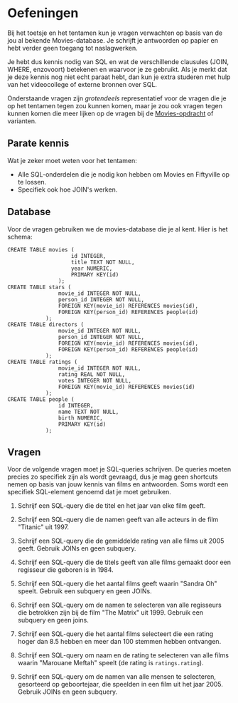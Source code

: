 # Oefeningen

Bij het toetsje en het tentamen kun je vragen verwachten op basis van de jou al bekende Movies-database. Je schrijft je antwoorden op papier en hebt verder geen toegang tot naslagwerken.

Je hebt dus kennis nodig van SQL en wat de verschillende clausules (JOIN, WHERE, enzovoort) betekenen en waarvoor je ze gebruikt. Als je merkt dat je deze kennis nog niet echt paraat hebt, dan kun je extra studeren met hulp van het videocollege of externe bronnen over SQL.

Onderstaande vragen zijn *grotendeels* representatief voor de vragen die je op het tentamen tegen zou kunnen komen, maar je zou ook vragen tegen kunnen komen die meer lijken op de vragen bij de [Movies-opdracht](/databases/movies) of varianten.


## Parate kennis

Wat je zeker moet weten voor het tentamen:

- Alle SQL-onderdelen die je nodig kon hebben om Movies en Fiftyville op te lossen.
- Specifiek ook hoe JOIN's werken.


## Database

Voor de vragen gebruiken we de movies-database die je al kent. Hier is het schema:

    CREATE TABLE movies (
                        id INTEGER,
                        title TEXT NOT NULL,
                        year NUMERIC,
                        PRIMARY KEY(id)
                    );
    CREATE TABLE stars (
                    movie_id INTEGER NOT NULL,
                    person_id INTEGER NOT NULL,
                    FOREIGN KEY(movie_id) REFERENCES movies(id),
                    FOREIGN KEY(person_id) REFERENCES people(id)
                );
    CREATE TABLE directors (
                    movie_id INTEGER NOT NULL,
                    person_id INTEGER NOT NULL,
                    FOREIGN KEY(movie_id) REFERENCES movies(id),
                    FOREIGN KEY(person_id) REFERENCES people(id)
                );
    CREATE TABLE ratings (
                    movie_id INTEGER NOT NULL,
                    rating REAL NOT NULL,
                    votes INTEGER NOT NULL,
                    FOREIGN KEY(movie_id) REFERENCES movies(id)
                );
    CREATE TABLE people (
                    id INTEGER,
                    name TEXT NOT NULL,
                    birth NUMERIC,
                    PRIMARY KEY(id)
                );

## Vragen

Voor de volgende vragen moet je SQL-queries schrijven. De queries moeten precies zo specifiek zijn als wordt gevraagd, dus je mag geen shortcuts nemen op basis van jouw kennis van films en antwoorden. Soms wordt een specifiek SQL-element genoemd dat je moet gebruiken.

1. Schrijf een SQL-query die de titel en het jaar van elke film geeft.

2. Schrijf een SQL-query die de namen geeft van alle acteurs in de film "Titanic" uit 1997.

3. Schrijf een SQL-query die de gemiddelde rating van alle films uit 2005 geeft. Gebruik JOINs en geen subquery.

4. Schrijf een SQL-query die de titels geeft van alle films gemaakt door een regisseur die geboren is in 1984.

5. Schrijf een SQL-query die het aantal films geeft waarin "Sandra Oh" speelt. Gebruik een subquery en geen JOINs.

6. Schrijf een SQL-query om de namen te selecteren van alle regisseurs die betrokken zijn bij de film "The Matrix" uit 1999. Gebruik een subquery en geen joins.

7. Schrijf een SQL-query die het aantal films selecteert die een rating hoger dan 8.5 hebben en meer dan 100 stemmen hebben ontvangen.

8. Schrijf een SQL-query om naam en de rating te selecteren van alle films waarin "Marouane Meftah" speelt (de rating is `ratings.rating`).

9. Schrijf een SQL-query om de namen van alle mensen te selecteren, gesorteerd op geboortejaar, die speelden in een film uit het jaar 2005. Gebruik JOINs en geen subquery.

